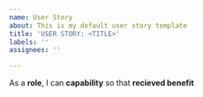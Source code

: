 ```yaml
---
name: User Story
about: This is my default user story template
title: 'USER STORY: <TITLE>'
labels: ''
assignees: ''

---
```


As a **role**, I can **capability** so that **recieved benefit**

